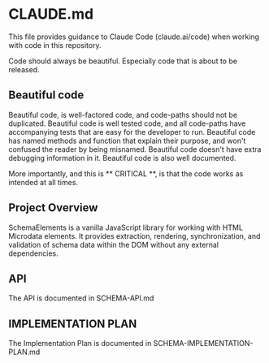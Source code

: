 # CLAUDE.md

This file provides guidance to Claude Code (claude.ai/code) when working with code in this repository.

Code should always be beautiful. Especially code that is about to be released.

## Beautiful code

Beautiful code, is well-factored code, and code-paths should not be duplicated.
Beautiful code is well tested code, and all code-paths have accompanying tests that are easy for the developer to run.
Beautiful code has named methods and function that explain their purpose, and won't confused the reader by being misnamed.
Beautiful code doesn't have extra debugging information in it.
Beautiful code is also well documented.

More importantly, and this is ** CRITICAL **, is that the code works as intended at all times.

## Project Overview

SchemaElements is a vanilla JavaScript library for working with HTML Microdata elements. It provides extraction, rendering, synchronization, and validation of schema data within the DOM without any external dependencies.

## API

The API is documented in SCHEMA-API.md

## IMPLEMENTATION PLAN

The Implementation Plan is documented in SCHEMA-IMPLEMENTATION-PLAN.md
